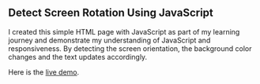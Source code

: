 ## Detect Screen Rotation Using JavaScript

I created this simple HTML page with JavaScript as part of my learning journey and demonstrate my understanding of JavaScript and responsiveness. By detecting the screen orientation, the background color changes and the text updates accordingly.

Here is the [live demo](https://detect-screen-rotation-js.netlify.app/).
